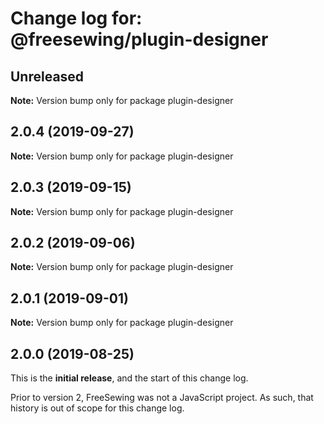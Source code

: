 # Change log for: @freesewing/plugin-designer


## Unreleased

**Note:** Version bump only for package plugin-designer


## 2.0.4 (2019-09-27)

**Note:** Version bump only for package plugin-designer


## 2.0.3 (2019-09-15)

**Note:** Version bump only for package plugin-designer


## 2.0.2 (2019-09-06)

**Note:** Version bump only for package plugin-designer


## 2.0.1 (2019-09-01)

**Note:** Version bump only for package plugin-designer




## 2.0.0 (2019-08-25)

This is the **initial release**, and the start of this change log.

Prior to version 2, FreeSewing was not a JavaScript project.
As such, that history is out of scope for this change log.
